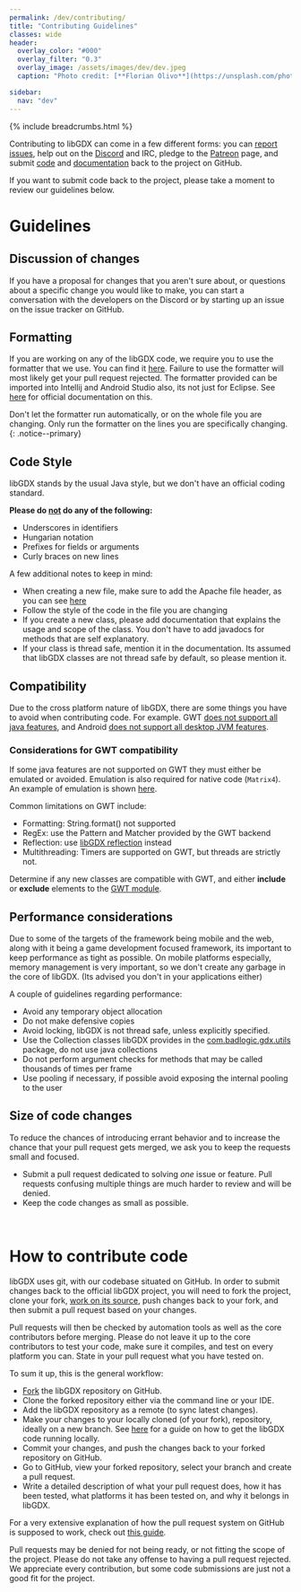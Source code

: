 ```yaml
---
permalink: /dev/contributing/
title: "Contributing Guidelines"
classes: wide
header:
  overlay_color: "#000"
  overlay_filter: "0.3"
  overlay_image: /assets/images/dev/dev.jpeg
  caption: "Photo credit: [**Florian Olivo**](https://unsplash.com/photos/Ek9Znm8lQ1U)"

sidebar:
  nav: "dev"
---
```


{% include breadcrumbs.html %}

Contributing to libGDX can come in a few different forms: you can [report issues](/dev/issues/), help out on the [Discord](/community/) and IRC, pledge to the [Patreon](/funding/) page, and submit [code](https://github.com/libgdx/libgdx/) and [documentation](https://github.com/libgdx/libgdx/wiki) back to the project on GitHub.

If you want to submit code back to the project, please take a moment to review our guidelines below.

# Guidelines
## Discussion of changes
If you have a proposal for changes that you aren't sure about, or questions about a specific change you would like to make, you can start a conversation with the developers on the Discord or by starting up an issue on the issue tracker on GitHub.

## Formatting
If you are working on any of the libGDX code, we require you to use the formatter that we use. You can find it [here](https://github.com/libgdx/libgdx/blob/master/eclipse-formatter.xml). Failure to use the formatter will most likely get your pull request rejected. The formatter provided can be imported into Intellij and Android Studio also, its not just for Eclipse. See [here](https://blog.jetbrains.com/idea/2014/01/intellij-idea-13-importing-code-formatter-settings-from-eclipse/) for official documentation on this.

Don't let the formatter run automatically, or on the whole file you are changing. Only run the formatter on the lines you are specifically changing.
{: .notice--primary}

## Code Style
libGDX stands by the usual Java style, but we don't have an official coding standard.

**Please do <u>not</u> do any of the following:**
- Underscores in identifiers
- Hungarian notation
- Prefixes for fields or arguments
- Curly braces on new lines

A few additional notes to keep in mind:

- When creating a new file, make sure to add the Apache file header, as you can see [here](https://github.com/libgdx/libgdx/blob/master/gdx/src/com/badlogic/gdx/Application.java#L1-L15)
- Follow the style of the code in the file you are changing
- If you create a new class, please add documentation that explains the usage and scope of the class. You don't have to add javadocs for methods that are self explanatory.
- If your class is thread safe, mention it in the documentation. Its assumed that libGDX classes are not thread safe by default, so please mention it.

## Compatibility
Due to the cross platform nature of libGDX, there are some things you have to avoid when contributing code. For example. GWT [does not support all java features](http://www.gwtproject.org/doc/latest/RefJreEmulation.html), and Android [does not support all desktop JVM features](https://developer.android.com/studio/write/java8-support).

### Considerations for GWT compatibility
If some java features are not supported on GWT they must either be emulated or avoided. Emulation is also required for native code (`Matrix4`). An example of emulation is shown [here](https://github.com/libgdx/libgdx/blob/master/backends/gdx-backends-gwt/src/com/badlogic/gdx/backends/gwt/emu/com/badlogic/gdx/math/Matrix4.java).

Common limitations on GWT include:
- Formatting: String.format() not supported
- RegEx: use the Pattern and Matcher provided by the GWT backend
- Reflection: use [libGDX reflection](https://github.com/libgdx/libgdx/wiki/Reflection) instead
- Multithreading: Timers are supported on GWT, but threads are strictly not.

Determine if any new classes are compatible with GWT, and either **include** or **exclude** elements to the [GWT module](https://github.com/libgdx/libgdx/blob/master/gdx/res/com/badlogic/gdx.gwt.xml).

## Performance considerations
Due to some of the targets of the framework being mobile and the web, along with it being a game development focused framework, its important to keep performance as tight as possible. On mobile platforms especially, memory management is very important, so we don't create any garbage in the core of libGDX. (Its advised you don't in your applications either)

A couple of guidelines regarding performance:
- Avoid any temporary object allocation
- Do not make defensive copies
- Avoid locking, libGDX is not thread safe, unless explicitly specified.
- Use the Collection classes libGDX provides in the [com.badlogic.gdx.utils](https://github.com/libgdx/libgdx/tree/master/gdx/src/com/badlogic/gdx/utils) package, do not use java collections
- Do not perform argument checks for methods that may be called thousands of times per frame
- Use pooling if necessary, if possible avoid exposing the internal pooling to the user

## Size of code changes
To reduce the chances of introducing errant behavior and to increase the chance that your pull request gets merged, we ask you to keep the requests small and focused.

- Submit a pull request dedicated to solving _one_ issue or feature. Pull requests confusing multiple things are much harder to review and will be denied.
- Keep the code changes as small as possible.

<br/>

# How to contribute code
libGDX uses git, with our codebase situated on GitHub. In order to submit changes back to the official libGDX project, you will need to fork the project, clone your fork, [work on its source](/dev/from_source/), push changes back to your fork, and then submit a pull request based on your changes.

Pull requests will then be checked by automation tools as well as the core contributors before merging. Please do not leave it up to the core contributors to test your code, make sure it compiles, and test on every platform you can. State in your pull request what you have tested on.

To sum it up, this is the general workflow:
- [Fork](https://docs.github.com/en/github/getting-started-with-github/fork-a-repo) the libGDX repository on GitHub.
- Clone the forked repository either via the command line or your IDE.
- Add the libGDX repository as a remote (to sync latest changes).
- Make your changes to your locally cloned (of your fork), repository, ideally on a new branch. See [here](/dev/from_source/) for a guide on how to get the libGDX code running locally.
- Commit your changes, and push the changes back to your forked repository on GitHub.
- Go to GitHub, view your forked repository, select your branch and create a pull request.
- Write a detailed description of what your pull request does, how it has been tested, what platforms it has been tested on, and why it belongs in libGDX.

For a very extensive explanation of how the pull request system on GitHub is supposed to work, check out [this guide](https://git-scm.com/book/en/v2/Distributed-Git-Contributing-to-a-Project#Forked-Public-Project).

Pull requests may be denied for not being ready, or not fitting the scope of the project. Please do not take any offense to having a pull request rejected. We appreciate every contribution, but some code submissions are just not a good fit for the project.

